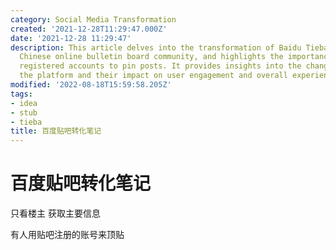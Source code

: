 ```yaml
---
category: Social Media Transformation
created: '2021-12-28T11:29:47.000Z'
date: '2021-12-28 11:29:47'
description: This article delves into the transformation of Baidu Tieba, a popular
  Chinese online bulletin board community, and highlights the importance of using
  registered accounts to pin posts. It provides insights into the changes made to
  the platform and their impact on user engagement and overall experience.
modified: '2022-08-18T15:59:58.205Z'
tags:
- idea
- stub
- tieba
title: 百度贴吧转化笔记
---
```


# 百度贴吧转化笔记

只看楼主 获取主要信息

有人用贴吧注册的账号来顶贴
